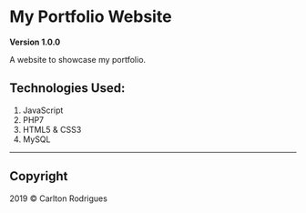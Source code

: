 # My Portfolio Website

**Version 1.0.0**

A website to showcase my portfolio. 

## Technologies Used:
1. JavaScript
2. PHP7
3. HTML5 & CSS3
4. MySQL

---

## Copyright

2019 &copy; Carlton Rodrigues